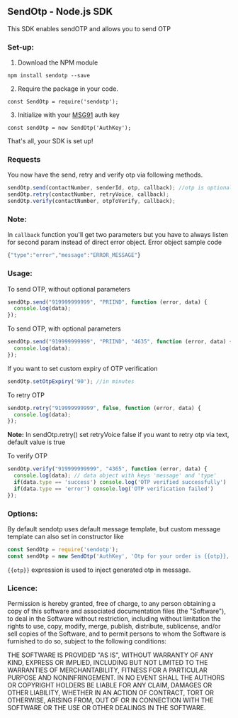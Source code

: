 ## SendOtp - Node.js SDK

This SDK enables sendOTP and allows you to send OTP

### Set-up:

1. Download the NPM module
```
npm install sendotp --save
```
2. Require the package in your code.
```
const SendOtp = require('sendotp');
```
3. Initialize with your [MSG91](https://msg91.com) auth key
```
const sendOtp = new SendOtp('AuthKey');
```
That's all, your SDK is set up!

### Requests

You now have the send, retry and verify otp via following methods.
```javascript
sendOtp.send(contactNumber, senderId, otp, callback); //otp is optional if not sent it'll be generated automatically
sendOtp.retry(contactNumber, retryVoice, callback);
sendOtp.verify(contactNumber, otpToVerify, callback);
```

### Note:
In `callback` function you'll get two parameters but you have to always listen for second param instead of direct error object.
Error object sample code
```javascript
{"type":"error","message":"ERROR_MESSAGE"}
```

### Usage:

To send OTP, without optional parameters
```javascript
sendOtp.send("919999999999", "PRIIND", function (error, data) {
  console.log(data);
});
```

To send OTP, with optional parameters
```javascript
sendOtp.send("919999999999", "PRIIND", "4635", function (error, data) {
  console.log(data);
});
```

If you want to set custom expiry of OTP verification  
```javascript
sendOtp.setOtpExpiry('90'); //in minutes
```

To retry OTP
```javascript
sendOtp.retry("919999999999", false, function (error, data) {
  console.log(data);
});
```
**Note:** In sendOtp.retry() set retryVoice false if you want to retry otp via text, default value is true

To verify OTP
```javascript
sendOtp.verify("919999999999", "4365", function (error, data) {
  console.log(data); // data object with keys 'message' and 'type'
  if(data.type == 'success') console.log('OTP verified successfully')
  if(data.type == 'error') console.log('OTP verification failed')
});
```

### Options:

By default sendotp uses default message template, but custom message template can also set in constructor like
```javascript
const SendOtp = require('sendotp');
const sendOtp = new SendOtp('AuthKey', 'Otp for your order is {{otp}}, please do not share it with anybody');
```

`{{otp}}` expression is used to inject generated otp in message.

### Licence:

Permission is hereby granted, free of charge, to any person obtaining a copy of this software and associated documentation files (the "Software"), to deal in the Software without restriction, including without limitation the rights to use, copy, modify, merge, publish, distribute, sublicense, and/or sell copies of the Software, and to permit persons to whom the Software is furnished to do so, subject to the following conditions:

THE SOFTWARE IS PROVIDED "AS IS", WITHOUT WARRANTY OF ANY KIND, EXPRESS OR IMPLIED, INCLUDING BUT NOT LIMITED TO THE WARRANTIES OF MERCHANTABILITY, FITNESS FOR A PARTICULAR PURPOSE AND NONINFRINGEMENT. IN NO EVENT SHALL THE AUTHORS OR COPYRIGHT HOLDERS BE LIABLE FOR ANY CLAIM, DAMAGES OR OTHER LIABILITY, WHETHER IN AN ACTION OF CONTRACT, TORT OR OTHERWISE, ARISING FROM, OUT OF OR IN CONNECTION WITH THE SOFTWARE OR THE USE OR OTHER DEALINGS IN THE SOFTWARE.
